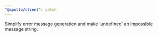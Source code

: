 ```yaml
---
"@apollo/client": patch
---
```


Simplify error message generation and make 'undefined' an impossible message string.
